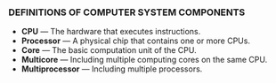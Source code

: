 

### DEFINITIONS OF COMPUTER SYSTEM COMPONENTS
* **CPU** — The hardware that executes instructions.
* **Processor** — A physical chip that contains one or more CPUs.
* **Core** — The basic computation unit of the CPU.
* **Multicore** — Including multiple computing cores on the same CPU.
* **Multiprocessor** — Including multiple processors.